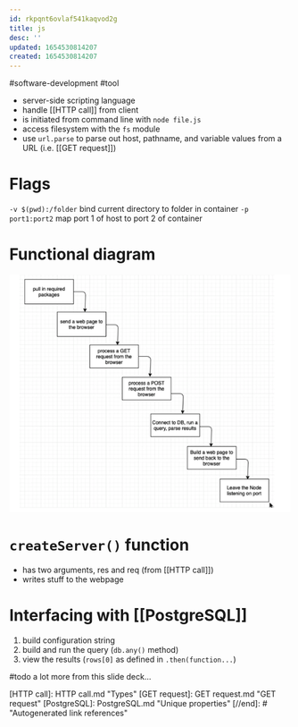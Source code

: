 ```yaml
---
id: rkpqnt6ovlaf541kaqvod2g
title: js
desc: ''
updated: 1654530814207
created: 1654530814207
---
```

#software-development #tool 

- server-side scripting language
- handle [[HTTP call]] from client
- is initiated from command line with `node file.js`
- access filesystem with the `fs` module
- use `url.parse` to parse out host, pathname, and variable values from a URL (i.e. [[GET request]])

# Flags
`-v $(pwd):/folder` bind current directory to folder in container
`-p port1:port2` map port 1 of host to port 2 of container

# Functional diagram
![](img/NodeJSexample.png)

# `createServer()` function
- has two arguments, res and req (from [[HTTP call]])
- writes stuff to the webpage

# Interfacing with [[PostgreSQL]]
1. build configuration string
2. build and run the query (`db.any()` method)
3. view the results (`rows[0]` as defined in `.then(function...`)

#todo a lot more from this slide deck...

[//begin]: # "Autogenerated link references for markdown compatibility"
[HTTP call]: HTTP call.md "Types"
[GET request]: GET request.md "GET request"
[PostgreSQL]: PostgreSQL.md "Unique properties"
[//end]: # "Autogenerated link references"
